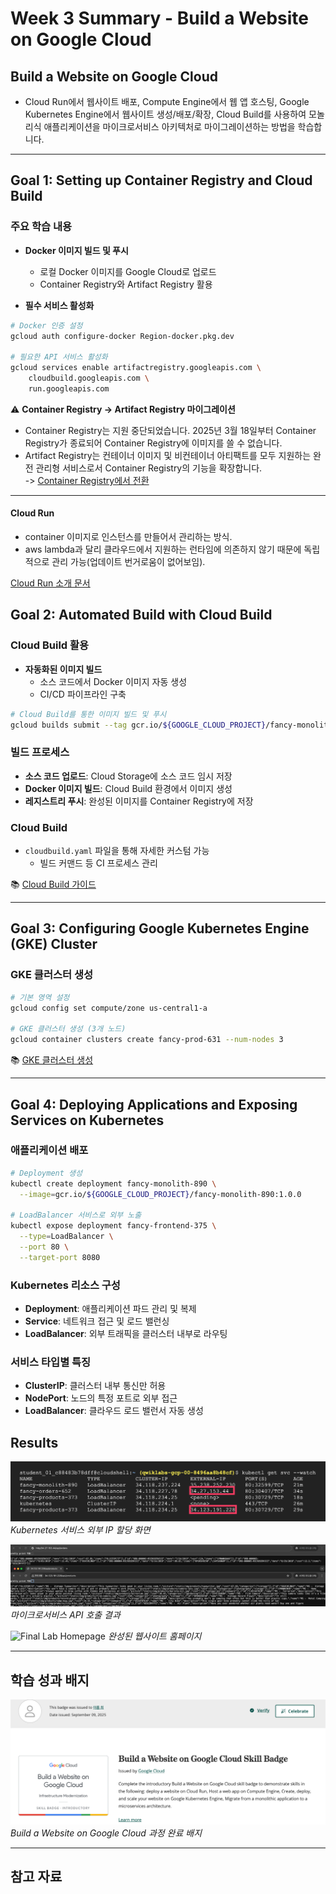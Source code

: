 # Week 3 Summary - Build a Website on Google Cloud

## Build a Website on Google Cloud
- Cloud Run에서 웹사이트 배포, Compute Engine에서 웹 앱 호스팅, Google Kubernetes Engine에서 웹사이트 생성/배포/확장, Cloud Build를 사용하여 모놀리식 애플리케이션을 마이크로서비스 아키텍처로 마이그레이션하는 방법을 학습합니다.

---

## Goal 1: Setting up Container Registry and Cloud Build

### 주요 학습 내용
- **Docker 이미지 빌드 및 푸시**
  - 로컬 Docker 이미지를 Google Cloud로 업로드
  - Container Registry와 Artifact Registry 활용

- **필수 서비스 활성화**
```bash
# Docker 인증 설정
gcloud auth configure-docker Region-docker.pkg.dev

# 필요한 API 서비스 활성화
gcloud services enable artifactregistry.googleapis.com \
    cloudbuild.googleapis.com \
    run.googleapis.com
```


⚠️ **Container Registry → Artifact Registry 마이그레이션**
- Container Registry는 지원 중단되었습니다. 2025년 3월 18일부터 Container Registry가 종료되어 Container Registry에 이미지를 쓸 수 없습니다.  
- Artifact Registry는 컨테이너 이미지 및 비컨테이너 아티팩트를 모두 지원하는 완전 관리형 서비스로서 Container Registry의 기능을 확장합니다.  
-> [Container Registry에서 전환](https://cloud.google.com/artifact-registry/docs/transition/transition-from-gcr?hl=ko)
---


#### Cloud Run
- container 이미지로 인스턴스를 만들어서 관리하는 방식.
- aws lambda과 달리 클라우드에서 지원하는 런타임에 의존하지 않기 때문에 독립적으로 관리 가능(업데이트 번거로움이 없어보임).

[Cloud Run 소개 문서](https://cloud.google.com/run/docs/overview/what-is-cloud-run?hl=ko)

## Goal 2: Automated Build with Cloud Build

### Cloud Build 활용
- **자동화된 이미지 빌드**
  - 소스 코드에서 Docker 이미지 자동 생성
  - CI/CD 파이프라인 구축

```bash
# Cloud Build를 통한 이미지 빌드 및 푸시
gcloud builds submit --tag gcr.io/${GOOGLE_CLOUD_PROJECT}/fancy-monolith-890:1.0.0
```

### 빌드 프로세스
- **소스 코드 업로드**: Cloud Storage에 소스 코드 임시 저장
- **Docker 이미지 빌드**: Cloud Build 환경에서 이미지 생성
- **레지스트리 푸시**: 완성된 이미지를 Container Registry에 저장

### Cloud Build 
- `cloudbuild.yaml` 파일을 통해 자세한 커스텀 가능
  - 빌드 커맨드 등 CI 프로세스 관리

📚 [Cloud Build 가이드](https://cloud.google.com/build/docs)

---

## Goal 3: Configuring Google Kubernetes Engine (GKE) Cluster

### GKE 클러스터 생성
```bash
# 기본 영역 설정
gcloud config set compute/zone us-central1-a

# GKE 클러스터 생성 (3개 노드)
gcloud container clusters create fancy-prod-631 --num-nodes 3
```

📚 [GKE 클러스터 생성](https://cloud.google.com/kubernetes-engine/docs/how-to/creating-a-zonal-cluster)

---

## Goal 4: Deploying Applications and Exposing Services on Kubernetes

### 애플리케이션 배포
```bash
# Deployment 생성
kubectl create deployment fancy-monolith-890 \
  --image=gcr.io/${GOOGLE_CLOUD_PROJECT}/fancy-monolith-890:1.0.0

# LoadBalancer 서비스로 외부 노출
kubectl expose deployment fancy-frontend-375 \
  --type=LoadBalancer \
  --port 80 \
  --target-port 8080
```

### Kubernetes 리소스 구성
- **Deployment**: 애플리케이션 파드 관리 및 복제
- **Service**: 네트워크 접근 및 로드 밸런싱
- **LoadBalancer**: 외부 트래픽을 클러스터 내부로 라우팅

### 서비스 타입별 특징
- **ClusterIP**: 클러스터 내부 통신만 허용
- **NodePort**: 노드의 특정 포트로 외부 접근
- **LoadBalancer**: 클라우드 로드 밸런서 자동 생성

## Results

![Kubernetes Service External IP](./week3-images/k8s-service-external-ip.png)
*Kubernetes 서비스 외부 IP 할당 화면*

![API Call Results](./week3-images/api-call-results.png)
*마이크로서비스 API 호출 결과*

![Final Lab Homepage](./week3-images/final-lab-homepage.png)
*완성된 웹사이트 홈페이지*

---

## 학습 성과 배지

![Skill Badge](./week3-images/skill-badge.png)
*Build a Website on Google Cloud 과정 완료 배지*

---

## 참고 자료
